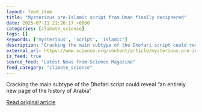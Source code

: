 ```yaml
---
layout: feed_item
title: "Mysterious pre-Islamic script from Oman finally deciphered"
date: 2025-07-11 21:26:17 +0000
categories: [climate_science]
tags: []
keywords: ['mysterious', 'script', 'islamic']
description: "Cracking the main subtype of the Dhofari script could reveal “an entirely new page of the history of Arabia”"
external_url: https://www.science.org/content/article/mysterious-pre-islamic-script-oman-finally-deciphered
is_feed: true
source_feed: "Latest News from Science Magazine"
feed_category: "climate_science"
---
```


Cracking the main subtype of the Dhofari script could reveal “an entirely new page of the history of Arabia”

[Read original article](https://www.science.org/content/article/mysterious-pre-islamic-script-oman-finally-deciphered)
